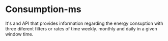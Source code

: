 # Consumption-ms
It's and API that provides information regarding the energy consuption with three diferent filters or rates of time weekly. monthly and daily in a given window time.
